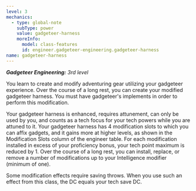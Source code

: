 ```yaml
---
level: 3
mechanics:
  - type: global-note
    subType: power
    value: gadgeteer-harness
    moreInfo:
      model: class-features
      id: engineer.gadgeteer-engineering.gadgeteer-harness
name: gadgeteer-harness
---
```

_**Gadgeteer Engineering:** 3rd level_
You learn to create and modify adventuring gear utilizing your gadgeteer experience. Over the course of a long rest, you can create your modified gadgeteer harness. You must have gadgeteer's implements in order to perform this modification.
Your gadgeteer harness is enhanced, requires attunement, can only be used by you, and counts as a tech focus for your tech powers while you are attuned to it. Your gadgeteer harness has 4 modification slots to which you can affix gadgets, and it gains more at higher levels, as shown in the Modification Slots column of the engineer table. For each modification installed in excess of your proficiency bonus, your tech point maximum is reduced by 1. Over the course of a long rest, you can install, replace, or remove a number of modifications up to your Intelligence modifier (minimum of one).
Some modification effects require saving throws. When you use such an effect from this class, the DC equals your tech save DC.